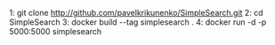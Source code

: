 1: git clone http://github.com/pavelkrikunenko/SimpleSearch.git
2: cd SimpleSearch
3: docker build --tag simplesearch .
4: docker run -d -p 5000:5000 simplesearch
